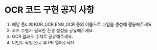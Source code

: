 # OCR 코드 구현 공지 사항 
1. 해당 폴더에 KOR_OCR,ENG_OCR 등의 이름으로 파일을 생성해 활용해주세요
2. 코드 수행시 필요한 환경 설정을 공유해주세요.
3. OCR 결과도 수치로 공유해주세요.
4. 이번주 작업 완료 후 PR 열어주세요